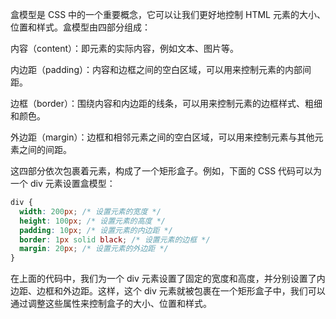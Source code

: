 盒模型是 CSS 中的一个重要概念，它可以让我们更好地控制 HTML 元素的大小、位置和样式。盒模型由四部分组成：

内容（content）：即元素的实际内容，例如文本、图片等。

内边距（padding）：内容和边框之间的空白区域，可以用来控制元素的内部间距。

边框（border）：围绕内容和内边距的线条，可以用来控制元素的边框样式、粗细和颜色。

外边距（margin）：边框和相邻元素之间的空白区域，可以用来控制元素与其他元素之间的间距。

这四部分依次包裹着元素，构成了一个矩形盒子。例如，下面的 CSS 代码可以为一个 div 元素设置盒模型：

```css
div {
  width: 200px; /* 设置元素的宽度 */
  height: 100px; /* 设置元素的高度 */
  padding: 10px; /* 设置元素的内边距 */
  border: 1px solid black; /* 设置元素的边框 */
  margin: 20px; /* 设置元素的外边距 */
}
```
在上面的代码中，我们为一个 div 元素设置了固定的宽度和高度，并分别设置了内边距、边框和外边距。这样，这个 div 元素就被包裹在一个矩形盒子中，我们可以通过调整这些属性来控制盒子的大小、位置和样式。